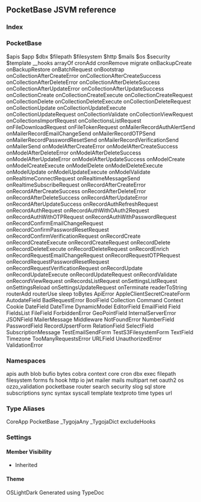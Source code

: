 ## PocketBase JSVM reference
### Index
### PocketBase
$apis $app $dbx $filepath $filesystem $http $mails $os $security $template __hooks arrayOf cronAdd cronRemove migrate onBackupCreate onBackupRestore onBatchRequest onBootstrap onCollectionAfterCreateError onCollectionAfterCreateSuccess onCollectionAfterDeleteError onCollectionAfterDeleteSuccess onCollectionAfterUpdateError onCollectionAfterUpdateSuccess onCollectionCreate onCollectionCreateExecute onCollectionCreateRequest onCollectionDelete onCollectionDeleteExecute onCollectionDeleteRequest onCollectionUpdate onCollectionUpdateExecute onCollectionUpdateRequest onCollectionValidate onCollectionViewRequest onCollectionsImportRequest onCollectionsListRequest onFileDownloadRequest onFileTokenRequest onMailerRecordAuthAlertSend onMailerRecordEmailChangeSend onMailerRecordOTPSend onMailerRecordPasswordResetSend onMailerRecordVerificationSend onMailerSend onModelAfterCreateError onModelAfterCreateSuccess onModelAfterDeleteError onModelAfterDeleteSuccess onModelAfterUpdateError onModelAfterUpdateSuccess onModelCreate onModelCreateExecute onModelDelete onModelDeleteExecute onModelUpdate onModelUpdateExecute onModelValidate onRealtimeConnectRequest onRealtimeMessageSend onRealtimeSubscribeRequest onRecordAfterCreateError onRecordAfterCreateSuccess onRecordAfterDeleteError onRecordAfterDeleteSuccess onRecordAfterUpdateError onRecordAfterUpdateSuccess onRecordAuthRefreshRequest onRecordAuthRequest onRecordAuthWithOAuth2Request onRecordAuthWithOTPRequest onRecordAuthWithPasswordRequest onRecordConfirmEmailChangeRequest onRecordConfirmPasswordResetRequest onRecordConfirmVerificationRequest onRecordCreate onRecordCreateExecute onRecordCreateRequest onRecordDelete onRecordDeleteExecute onRecordDeleteRequest onRecordEnrich onRecordRequestEmailChangeRequest onRecordRequestOTPRequest onRecordRequestPasswordResetRequest onRecordRequestVerificationRequest onRecordUpdate onRecordUpdateExecute onRecordUpdateRequest onRecordValidate onRecordViewRequest onRecordsListRequest onSettingsListRequest onSettingsReload onSettingsUpdateRequest onTerminate readerToString routerAdd routerUse sleep toBytes ApiError AppleClientSecretCreateForm AutodateField BadRequestError BoolField Collection Command Context Cookie DateField DateTime DynamicModel EditorField EmailField Field FieldsList FileField ForbiddenError GeoPointField InternalServerError JSONField MailerMessage Middleware NotFoundError NumberField PasswordField RecordUpsertForm RelationField SelectField SubscriptionMessage TestEmailSendForm TestS3FilesystemForm TextField Timezone TooManyRequestsError URLField UnauthorizedError ValidationError
### Namespaces
apis auth blob bufio bytes cobra context core cron dbx exec filepath filesystem forms fs hook http io jwt mailer mails multipart net oauth2 os ozzo_validation pocketbase router search security slog sql store subscriptions sync syntax syscall template textproto time types url
### Type Aliases
CoreApp PocketBase _TygojaAny _TygojaDict excludeHooks
### Settings
#### Member Visibility
  * Inherited


#### Theme
OSLightDark
Generated using TypeDoc
